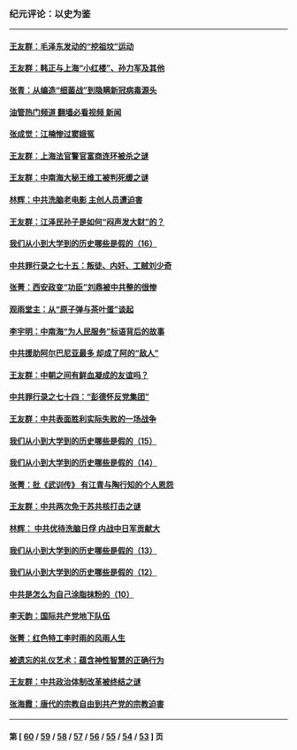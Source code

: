 ### 纪元评论：以史为鉴
---
#### [王友群：毛泽东发动的“挖祖坟”运动](../../pages/nsc1028/n13723639.md?05010330) 
#### [王友群：韩正与上海“小红楼”、孙力军及其他](../../pages/nsc1028/n13719454.md?05010330) 
#### [张青：从编造“细菌战”到隐瞒新冠病毒源头](../../pages/nsc1028/n13713424.md?05010330) 
#### [油管热门频道 翻墙必看视频 新闻](ok?05010330)
#### [张成觉：江楠惨过窦娥冤](../../pages/nsc1028/n13713593.md?05010330) 
#### [王友群：上海法官警官富商连环被杀之谜](../../pages/nsc1028/n13712763.md?05010330) 
#### [王友群：中南海大秘王维工被判死缓之谜](../../pages/nsc1028/n13705201.md?05010330) 
#### [林辉：中共洗脑老电影 主创人员遭迫害](../../pages/nsc1028/n13699437.md?05010330) 
#### [王友群：江泽民孙子是如何“闷声发大财”的？](../../pages/nsc1028/n13693213.md?05010330) 
#### [我们从小到大学到的历史哪些是假的（16）](../../pages/nsc1028/n13692503.md?05010330) 
#### [中共罪行录之七十五：叛徒、内奸、工贼刘少奇](../../pages/nsc1028/n13688599.md?05010330) 
#### [张菁：西安政变“功臣”刘鼎被中共整的很惨](../../pages/nsc1028/n13679371.md?05010330) 
#### [观雨堂主：从“原子弹与茶叶蛋”谈起](../../pages/nsc1028/n13677405.md?05010330) 
#### [李宇明：中南海“为人民服务”标语背后的故事](../../pages/nsc1028/n13677266.md?05010330) 
#### [中共援助阿尔巴尼亚最多 却成了阿的“敌人”](../../pages/nsc1028/n13675049.md?05010330) 
#### [王友群：中朝之间有鲜血凝成的友谊吗？](../../pages/nsc1028/n13660401.md?05010330) 
#### [中共罪行录之七十四：“彭德怀反党集团”](../../pages/nsc1028/n13655741.md?05010330) 
#### [王友群：中共表面胜利实际失败的一场战争](../../pages/nsc1028/n13643934.md?05010330) 
#### [我们从小到大学到的历史哪些是假的（15）](../../pages/nsc1028/n13632791.md?05010330) 
#### [我们从小到大学到的历史哪些是假的（14）](../../pages/nsc1028/n13630207.md?05010330) 
#### [张菁：批《武训传》 有江青与陶行知的个人恩怨](../../pages/nsc1028/n13629055.md?05010330) 
#### [王友群：中共两次免于苏共核打击之谜](../../pages/nsc1028/n13624529.md?05010330) 
#### [林辉： 中共优待洗脑日俘 内战中日军贡献大](../../pages/nsc1028/n13624644.md?05010330) 
#### [我们从小到大学到的历史哪些是假的（13）](../../pages/nsc1028/n13623863.md?05010330) 
#### [我们从小到大学到的历史哪些是假的（12）](../../pages/nsc1028/n13619491.md?05010330) 
#### [中共是怎么为自己涂脂抹粉的（10）](../../pages/nsc1028/n13615970.md?05010330) 
#### [李天韵：国际共产党地下队伍](../../pages/nsc1028/n13611808.md?05010330) 
#### [张菁：红色特工李时雨的风雨人生](../../pages/nsc1028/n13609187.md?05010330) 
#### [被遗忘的礼仪艺术：蕴含神性智慧的正确行为](../../pages/nsc1028/n13607119.md?05010330) 
#### [王友群：中共政治体制改革被终结之谜](../../pages/nsc1028/n13606004.md?05010330) 
#### [张海霞：唐代的宗教自由到共产党的宗教迫害](../../pages/nsc1028/n13604693.md?05010330) 

---
#### 第 [ [60](./60.md?05010330) / [59](./59.md?05010330) / [58](./58.md?05010330) / [57](./57.md?05010330) / [56](./56.md?05010330) / [55](./55.md?05010330) / [54](./54.md?05010330) / [53](./53.md?05010330) ] 页
